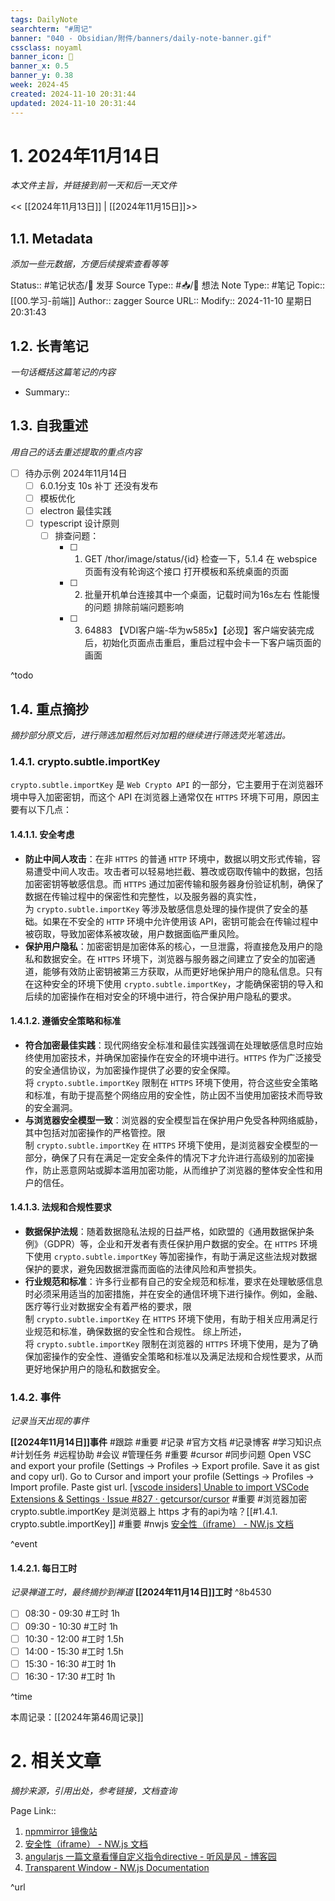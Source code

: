 ```yaml
---
tags: DailyNote
searchterm: "#周记"
banner: "040 - Obsidian/附件/banners/daily-note-banner.gif"
cssclass: noyaml
banner_icon: 💌
banner_x: 0.5
banner_y: 0.38
week: 2024-45
created: 2024-11-10 20:31:44
updated: 2024-11-10 20:31:44
---
```


# 1. 2024年11月14日

_本文件主旨，并链接到前一天和后一天文件_

<< [[2024年11月13日]] | [[2024年11月15日]]>>

## 1.1. Metadata

_添加一些元数据，方便后续搜索查看等等_

Status:: #笔记状态/🌱 发芽
Source Type:: #📥/💭 想法 
Note Type:: #笔记
Topic:: [[00.学习-前端]]
Author:: zagger
Source URL::
Modify:: 2024-11-10 星期日 20:31:43

## 1.2. 长青笔记

_一句话概括这篇笔记的内容_

- Summary::

## 1.3. 自我重述

_用自己的话去重述提取的重点内容_

- [ ] 待办示例 2024年11月14日
	- [ ] 6.0.1分支 10s 补丁 还没有发布
	- [ ] 模板优化
	- [ ] electron 最佳实践
	- [ ] typescript 设计原则
		- [ ] 排查问题：
			- [ ] 1. GET /thor/image/status/{id} 检查一下，5.1.4 在 webspice 页面有没有轮询这个接口 打开模板和系统桌面的页面
			- [ ] 2. 批量开机单台连接其中一个桌面，记载时间为16s左右 性能慢的问题 排除前端问题影响
			- [ ] 3. 64883 【VDI客户端-华为w585x】【必现】客户端安装完成后，初始化页面点击重启，重启过程中会卡一下客户端页面的画面

^todo

## 1.4. 重点摘抄

_摘抄部分原文后，进行筛选加粗然后对加粗的继续进行筛选荧光笔选出。_

### 1.4.1. crypto.subtle.importKey
`crypto.subtle.importKey` 是 `Web Crypto API` 的一部分，它主要用于在浏览器环境中导入加密密钥，而这个 API 在浏览器上通常仅在 `HTTPS` 环境下可用，原因主要有以下几点：
#### 1.4.1.1. 安全考虑
- **防止中间人攻击**：在非 `HTTPS` 的普通 `HTTP` 环境中，数据以明文形式传输，容易遭受中间人攻击。攻击者可以轻易地拦截、篡改或窃取传输中的数据，包括加密密钥等敏感信息。而 `HTTPS` 通过加密传输和服务器身份验证机制，确保了数据在传输过程中的保密性和完整性，以及服务器的真实性，为 `crypto.subtle.importKey` 等涉及敏感信息处理的操作提供了安全的基础。如果在不安全的 `HTTP` 环境中允许使用该 API，密钥可能会在传输过程中被窃取，导致加密体系被攻破，用户数据面临严重风险。
- **保护用户隐私**：加密密钥是加密体系的核心，一旦泄露，将直接危及用户的隐私和数据安全。在 `HTTPS` 环境下，浏览器与服务器之间建立了安全的加密通道，能够有效防止密钥被第三方获取，从而更好地保护用户的隐私信息。只有在这种安全的环境下使用 `crypto.subtle.importKey`，才能确保密钥的导入和后续的加密操作在相对安全的环境中进行，符合保护用户隐私的要求。
#### 1.4.1.2. 遵循安全策略和标准
- **符合加密最佳实践**：现代网络安全标准和最佳实践强调在处理敏感信息时应始终使用加密技术，并确保加密操作在安全的环境中进行。`HTTPS` 作为广泛接受的安全通信协议，为加密操作提供了必要的安全保障。将 `crypto.subtle.importKey` 限制在 `HTTPS` 环境下使用，符合这些安全策略和标准，有助于提高整个网络应用的安全性，防止因不当使用加密技术而导致的安全漏洞。
- **与浏览器安全模型一致**：浏览器的安全模型旨在保护用户免受各种网络威胁，其中包括对加密操作的严格管控。限制 `crypto.subtle.importKey` 在 `HTTPS` 环境下使用，是浏览器安全模型的一部分，确保了只有在满足一定安全条件的情况下才允许进行高级别的加密操作，防止恶意网站或脚本滥用加密功能，从而维护了浏览器的整体安全性和用户的信任。
#### 1.4.1.3. 法规和合规性要求
- **数据保护法规**：随着数据隐私法规的日益严格，如欧盟的《通用数据保护条例》（GDPR）等，企业和开发者有责任保护用户数据的安全。在 `HTTPS` 环境下使用 `crypto.subtle.importKey` 等加密操作，有助于满足这些法规对数据保护的要求，避免因数据泄露而面临的法律风险和声誉损失。
- **行业规范和标准**：许多行业都有自己的安全规范和标准，要求在处理敏感信息时必须采用适当的加密措施，并在安全的通信环境下进行操作。例如，金融、医疗等行业对数据安全有着严格的要求，限制 `crypto.subtle.importKey` 在 `HTTPS` 环境下使用，有助于相关应用满足行业规范和标准，确保数据的安全性和合规性。
综上所述，将 `crypto.subtle.importKey` 限制在浏览器的 `HTTPS` 环境下使用，是为了确保加密操作的安全性、遵循安全策略和标准以及满足法规和合规性要求，从而更好地保护用户的隐私和数据安全。
### 1.4.2. 事件

_记录当天出现的事件_

**[[2024年11月14日]]事件** 
#跟踪 #重要 #记录 #官方文档 #记录博客 #学习知识点 #计划任务 #远程协助 #会议 #管理任务
#重要 #cursor #同步问题 Open VSC and export your profile (Settings -> Profiles -> Export profile. Save it as gist and copy url).
Go to Cursor and import your profile (Settings -> Profiles -> Import profile. Paste gist url. [[vscode insiders] Unable to import VSCode Extensions & Settings · Issue #827 · getcursor/cursor](https://github.com/getcursor/cursor/issues/827)
#重要 #浏览器加密 crypto.subtle.importKey 是浏览器上 https 才有的api为啥？[[#1.4.1. crypto.subtle.importKey]]
#重要 #nwjs [安全性（iframe） - NW.js 文档](https://nwjs-docs.readthedocs.io/zh/latest/For%20Users/Advanced/Security%20in%20NW.js/)

^event

#### 1.4.2.1. 每日工时

_记录禅道工时，最终摘抄到禅道_
**[[2024年11月14日]]工时** ^8b4530
- [ ] 08:30 - 09:30 #工时  1h
- [ ] 09:30 - 10:30 #工时  1h
- [ ] 10:30 - 12:00 #工时  1.5h
- [ ] 14:00 - 15:30 #工时  1.5h
- [ ] 15:30 - 16:30 #工时  1h
- [ ] 16:30 - 17:30 #工时  1h

^time

本周记录：[[2024年第46周记录]]

# 2. 相关文章

_摘抄来源，引用出处，参考链接，文档查询_

Page Link::
1. [npmmirror 镜像站](https://npmmirror.com/)
2. [安全性（iframe） - NW.js 文档](https://nwjs-docs.readthedocs.io/zh/latest/For%20Users/Advanced/Security%20in%20NW.js/)
3. [angularjs 一篇文章看懂自定义指令directive - 听风是风 - 博客园](https://www.cnblogs.com/echolun/p/11564103.html)
4. [Transparent Window - NW.js Documentation](https://docs.nwjs.io/en/latest/For%20Users/Advanced/Transparent%20Window/)

^url
